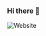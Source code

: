 ### Hi there 👋

![Website](https://img.shields.io/website?style=for-the-badge&up_color=green&up_message=alexayalac&url=http%3A%2F%2Falexayalac.com)

<!--
**alexayca/alexayca** is a ✨ _special_ ✨ repository because its `README.md` (this file) appears on your GitHub profile.

Here are some ideas to get you started:

- 🔭 I’m currently working on ...
- 🌱 I’m currently learning ...
- 👯 I’m looking to collaborate on ...
- 🤔 I’m looking for help with ...
- 💬 Ask me about ...
- 📫 How to reach me: ...
- 😄 Pronouns: ...
- ⚡ Fun fact: ...
-->
